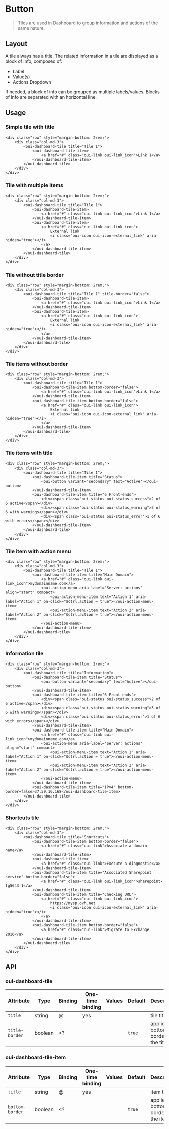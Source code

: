 # Button

<component-status cx-design="complete" ux="rc"></component-status>

> Tiles are used in Dashboard to group information and actions of the same nature.

## Layout

A tile always has a title. The related information in a tile are displayed as a block of info, composed of:

* Label
* Value(s)
* Actions Dropdown

If needed, a block of info can be grouped as multiple labels/values.
Blocks of info are separated with an horizontal line.

## Usage

### Simple tile with title

```html:preview
<div class="row" style="margin-bottom: 2rem;">
    <div class="col-md-3">
        <oui-dashboard-tile title="Tile 1">
            <oui-dashboard-tile-item>
                <a href="#" class="oui-link oui-link_icon">Link 1</a>
            </oui-dashboard-tile-item>
        </oui-dashboard-tile>
    </div>
</div>
```

### Tile with multiple items

```html:preview
<div class="row" style="margin-bottom: 2rem;">
    <div class="col-md-3">
        <oui-dashboard-tile title="Tile 1">
            <oui-dashboard-tile-item>
                <a href="#" class="oui-link oui-link_icon">Link 1</a>
            </oui-dashboard-tile-item>
            <oui-dashboard-tile-item>
                <a href="#" class="oui-link oui-link_icon">
                    External link
                    <i class="oui-icon oui-icon-external_link" aria-hidden="true"></i>
                </a>
            </oui-dashboard-tile-item>
        </oui-dashboard-tile>
    </div>
</div>
```

### Tile without title border

```html:preview
<div class="row" style="margin-bottom: 2rem;">
    <div class="col-md-3">
        <oui-dashboard-tile title="Tile 1" title-border="false">
            <oui-dashboard-tile-item>
                <a href="#" class="oui-link oui-link_icon">Link 1</a>
            </oui-dashboard-tile-item>
            <oui-dashboard-tile-item>
                <a href="#" class="oui-link oui-link_icon">
                    External link
                    <i class="oui-icon oui-icon-external_link" aria-hidden="true"></i>
                </a>
            </oui-dashboard-tile-item>
        </oui-dashboard-tile>
    </div>
</div>
```

### Tile items without border

```html:preview
<div class="row" style="margin-bottom: 2rem;">
    <div class="col-md-3">
        <oui-dashboard-tile title="Tile 1">
            <oui-dashboard-tile-item bottom-border="false">
                <a href="#" class="oui-link oui-link_icon">Link 1</a>
            </oui-dashboard-tile-item>
            <oui-dashboard-tile-item bottom-border="false">
                <a href="#" class="oui-link oui-link_icon">
                    External link
                    <i class="oui-icon oui-icon-external_link" aria-hidden="true"></i>
                </a>
            </oui-dashboard-tile-item>
        </oui-dashboard-tile>
    </div>
</div>
```

### Tile items with title

```html:preview
<div class="row" style="margin-bottom: 2rem;">
    <div class="col-md-3">
        <oui-dashboard-tile title="Tile 1">
            <oui-dashboard-tile-item title="Status">
                <oui-button variant="secondary" text="Active"></oui-button>
            </oui-dashboard-tile-item>
            <oui-dashboard-tile-item title="6 Front-ends">
                <div><span class="oui-status oui-status_success">2 of 6 active</span></div>
                <div><span class="oui-status oui-status_warning">3 of 6 with warnings</span></div>
                <div><span class="oui-status oui-status_error">1 of 6 with errors</span></div>
            </oui-dashboard-tile-item>
        </oui-dashboard-tile>
    </div>
</div>
```

### Tile item with action menu

```html:preview
<div class="row" style="margin-bottom: 2rem;">
    <div class="col-md-3">
        <oui-dashboard-tile title="Tile 1">
            <oui-dashboard-tile-item title="Main Domain">
                <a href="#" class="oui-link oui-link_icon">mydomainname.com</a>
                <oui-action-menu aria-label="Server: actions" align="start" compact>
                    <oui-action-menu-item text="Action 1" aria-label="Action 1" on-click="$ctrl.action = true"></oui-action-menu-item>
                    <oui-action-menu-item text="Action 2" aria-label="Action 2" on-click="$ctrl.action = true"></oui-action-menu-item>
                </oui-action-menu>
            </oui-dashboard-tile-item>
        </oui-dashboard-tile>
    </div>
</div>
```

### Information tile

```html:preview
<div class="row" style="margin-bottom: 2rem;">
    <div class="col-md-3">
        <oui-dashboard-tile title="Information">
            <oui-dashboard-tile-item title="Status">
                <oui-button variant="secondary" text="Active"></oui-button>
            </oui-dashboard-tile-item>
            <oui-dashboard-tile-item title="6 Front-ends">
                <div><span class="oui-status oui-status_success">2 of 6 active</span></div>
                <div><span class="oui-status oui-status_warning">3 of 6 with warnings</span></div>
                <div><span class="oui-status oui-status_error">1 of 6 with errors</span></div>
            </oui-dashboard-tile-item>
            <oui-dashboard-tile-item title="Main Domain">
                <a href="#" class="oui-link oui-link_icon">mydomainname.com</a>
                <oui-action-menu aria-label="Server: actions" align="start" compact>
                    <oui-action-menu-item text="Action 1" aria-label="Action 1" on-click="$ctrl.action = true"></oui-action-menu-item>
                    <oui-action-menu-item text="Action 2" aria-label="Action 2" on-click="$ctrl.action = true"></oui-action-menu-item>
                </oui-action-menu>
            </oui-dashboard-tile-item>
            <oui-dashboard-tile-item title="IPv4" bottom-border=false>37.59.16.168</oui-dashboard-tile-item>
        </oui-dashboard-tile>
    </div>
</div>
```

### Shortcuts tile

```html:preview
<div class="row" style="margin-bottom: 2rem;">
    <div class="col-md-3">
        <oui-dashboard-tile title="Shortcuts">
            <oui-dashboard-tile-item bottom-border="false">
                <a href="#" class="oui-link">Associate a domain name</a>
            </oui-dashboard-tile-item>
            <oui-dashboard-tile-item>
                <a href="#" class="oui-link">Execute a diagnostic</a>
            </oui-dashboard-tile-item>
            <oui-dashboard-tile-item title="Associated Sharepoint service" bottom-border="false">
                <a href="#" class="oui-link oui-link_icon">sharepoint-fg5643-1</a>
            </oui-dashboard-tile-item>
            <oui-dashboard-tile-item title="Checking URL">
                <a href="#" class="oui-link oui-link_icon">
                    https://mysp.ovh.net
                    <i class="oui-icon oui-icon-external_link" aria-hidden="true"></i>
                </a>
            </oui-dashboard-tile-item>
            <oui-dashboard-tile-item bottom-border="false">
                <a href="#" class="oui-link">Migrate to Exchange 2016</a>
            </oui-dashboard-tile-item>
        </oui-dashboard-tile>
    </div>
</div>
```

## API

### oui-dashboard-tile

| Attribute         | Type            | Binding | One-time binding | Values                    | Default             | Description                          |
| ----              | ----            | ----    | ----             | ----                      | ----                | ----                                 |
| `title`           | string          | @       | yes              |                           |                     | tile title                           |
| `title-border`    | boolean         | <?      |                  |                           | `true`              | applies a bottom border to the title |

### oui-dashboard-tile-item

| Attribute         | Type            | Binding | One-time binding | Values                    | Default             | Description                          |
| ----              | ----            | ----    | ----             | ----                      | ----                | ----                                 |
| `title`           | string          | @       | yes              |                           |                     | item title                           |
| `bottom-border`   | boolean         | <?      |                  |                           | `true`              | applies a bottom border to the item  |
